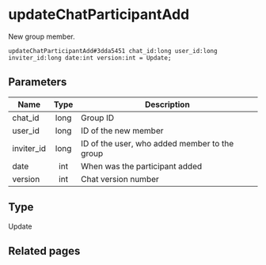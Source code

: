 # updateChatParticipantAdd
New group member.

```
updateChatParticipantAdd#3dda5451 chat_id:long user_id:long inviter_id:long date:int version:int = Update;
```

## Parameters
| Name | Type | Description |
| ---- | :----: | ----------- |
| chat_id | long | Group ID |
| user_id | long | ID of the new member |
| inviter_id | long | ID of the user, who added member to the group |
| date | int | When was the participant added |
| version | int | Chat version number |


## Type
Update

## Related pages
